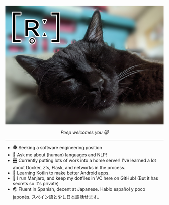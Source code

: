 <p align="center"><img src="https://github.com/qwertie64982/qwertie64982/blob/main/peep.jpg" alt="Peep the cat!"></p>
<p align="center"><i>Peep welcomes you 😸</i></p>

---

- 🕵️ Seeking a software engineering position
- 💬 Ask me about (human) languages and NLP!
- 🎛️ Currently putting lots of work into a home server! I've learned a lot about Docker, zfs, Flask, and networks in the process.
- 📱 Learning Kotlin to make better Android apps.
- 🐧 I run Manjaro, and keep my dotfiles in VC here on GitHub! (But it has secrets so it's private)
- 🌏 Fluent in Spanish, decent at Japanese. Hablo español y poco japonés. スペイン語と少し日本語話せます。
